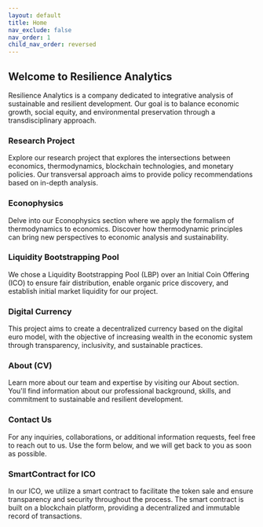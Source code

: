```yaml
---
layout: default
title: Home
nav_exclude: false
nav_order: 1
child_nav_order: reversed
---
```




## Welcome to Resilience Analytics

Resilience Analytics is a company dedicated to integrative analysis of sustainable and resilient development. Our goal is to balance economic growth, social equity, and environmental preservation through a transdisciplinary approach.

### Research Project

Explore our research project that explores the intersections between economics, thermodynamics, blockchain technologies, and monetary policies. Our transversal approach aims to provide policy recommendations based on in-depth analysis.

### Econophysics

Delve into our Econophysics section where we apply the formalism of thermodynamics to economics. Discover how thermodynamic principles can bring new perspectives to economic analysis and sustainability.

### Liquidity Bootstrapping Pool

We chose a Liquidity Bootstrapping Pool (LBP) over an Initial Coin Offering (ICO) to ensure fair distribution, enable organic price discovery, and establish initial market liquidity for our project.

### Digital Currency

This project aims to create a decentralized currency based on the digital euro model, with the objective of increasing wealth in the economic system through transparency, inclusivity, and sustainable practices.

### About (CV)

Learn more about our team and expertise by visiting our About section. You'll find information about our professional background, skills, and commitment to sustainable and resilient development.

### Contact Us

For any inquiries, collaborations, or additional information requests, feel free to reach out to us. Use the form below, and we will get back to you as soon as possible.

### SmartContract for ICO

In our ICO, we utilize a smart contract to facilitate the token sale and ensure transparency and security throughout the process. The smart contract is built on a blockchain platform, providing a decentralized and immutable record of transactions.
